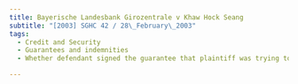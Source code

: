 ```yaml
---
title: Bayerische Landesbank Girozentrale v Khaw Hock Seang
subtitle: "[2003] SGHC 42 / 28\_February\_2003"
tags:
  - Credit and Security
  - Guarantees and indemnities
  - Whether defendant signed the guarantee that plaintiff was trying to enforce.

---
```


